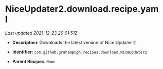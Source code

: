 # NiceUpdater2.download.recipe.yaml

_Last updated 2021-12-23 20:01:51Z_

- **Description**: Downloads the latest version of Nice Updater 2

- **Identifier**: `com.github.grahampugh.recipes.download.NiceUpdater2`

- **Parent Recipes**: `None`

